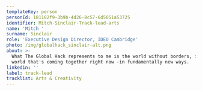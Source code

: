 ```yaml
---
templateKey: person
personId: 181182f9-3b9b-4d26-8c57-6d5051a53725
identifier: Mitch-Sinclair-Track-lead-arts
name: 'Mitch '
surname: Sinclair
role: 'Executive Design Director, IDEO Cambridge'
photo: /img/globalhack_sinclair-alt.png
about: >-
  What The Global Hack represents to me is the world without borders, it's a
  world that's coming together right now -in fundamentally new ways. 
linkedin: ''
label: track-lead
tracklist: Arts & Creativity
---
```


